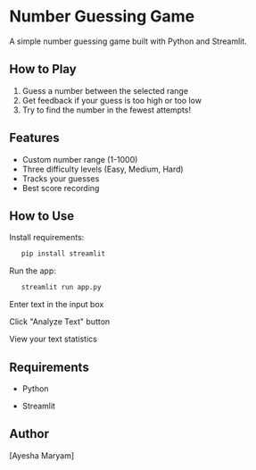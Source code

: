 # Number Guessing Game

A simple number guessing game built with Python and Streamlit.

## How to Play
1. Guess a number between the selected range
2. Get feedback if your guess is too high or too low
3. Try to find the number in the fewest attempts!

## Features
- Custom number range (1-1000)
- Three difficulty levels (Easy, Medium, Hard)
- Tracks your guesses
- Best score recording

## How to Use

Install requirements:
```bash
   pip install streamlit
```
Run the app:

```bash
   streamlit run app.py
```
Enter text in the input box

Click "Analyze Text" button

View your text statistics

## Requirements

- Python

- Streamlit

## Author

[Ayesha Maryam]
